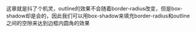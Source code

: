 这章就是抖了个机灵，outline的效果不会随着border-radius改变，但是box-shadow却是会的，因此我们可以用box-shadow来填充border-radius和outline之间的空隙来达到边框内圆角的效果